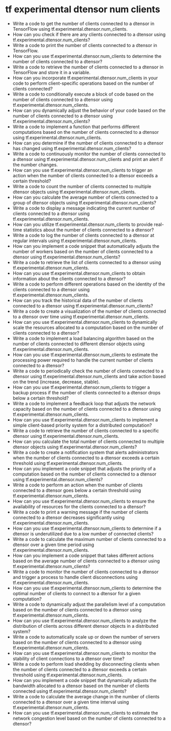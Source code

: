 # tf experimental dtensor num clients

- Write a code to get the number of clients connected to a dtensor in TensorFlow using tf.experimental.dtensor.num_clients.
- How can you check if there are any clients connected to a dtensor using tf.experimental.dtensor.num_clients?
- Write a code to print the number of clients connected to a dtensor in TensorFlow.
- How can you use tf.experimental.dtensor.num_clients to determine the number of clients connected to a dtensor?
- Write a code to retrieve the number of clients connected to a dtensor in TensorFlow and store it in a variable.
- How can you incorporate tf.experimental.dtensor.num_clients in your code to perform client-specific operations based on the number of clients connected?
- Write a code to conditionally execute a block of code based on the number of clients connected to a dtensor using tf.experimental.dtensor.num_clients.
- How can you dynamically adjust the behavior of your code based on the number of clients connected to a dtensor using tf.experimental.dtensor.num_clients?
- Write a code to implement a function that performs different computations based on the number of clients connected to a dtensor using tf.experimental.dtensor.num_clients.
- How can you determine if the number of clients connected to a dtensor has changed using tf.experimental.dtensor.num_clients?
- Write a code to continuously monitor the number of clients connected to a dtensor using tf.experimental.dtensor.num_clients and print an alert if the number changes.
- How can you use tf.experimental.dtensor.num_clients to trigger an action when the number of clients connected to a dtensor exceeds a certain threshold?
- Write a code to count the number of clients connected to multiple dtensor objects using tf.experimental.dtensor.num_clients.
- How can you calculate the average number of clients connected to a group of dtensor objects using tf.experimental.dtensor.num_clients?
- Write a code to display a message indicating the current number of clients connected to a dtensor using tf.experimental.dtensor.num_clients.
- How can you utilize tf.experimental.dtensor.num_clients to provide real-time statistics about the number of clients connected to a dtensor?
- Write a code to log the number of clients connected to a dtensor at regular intervals using tf.experimental.dtensor.num_clients.
- How can you implement a code snippet that automatically adjusts the number of workers based on the number of clients connected to a dtensor using tf.experimental.dtensor.num_clients?
- Write a code to retrieve the list of clients connected to a dtensor using tf.experimental.dtensor.num_clients.
- How can you use tf.experimental.dtensor.num_clients to obtain information about the clients connected to a dtensor?
- Write a code to perform different operations based on the identity of the clients connected to a dtensor using tf.experimental.dtensor.num_clients.
- How can you track the historical data of the number of clients connected to a dtensor using tf.experimental.dtensor.num_clients?
- Write a code to create a visualization of the number of clients connected to a dtensor over time using tf.experimental.dtensor.num_clients.
- How can you use tf.experimental.dtensor.num_clients to dynamically scale the resources allocated to a computation based on the number of clients connected to a dtensor?
- Write a code to implement a load balancing algorithm based on the number of clients connected to different dtensor objects using tf.experimental.dtensor.num_clients.
- How can you use tf.experimental.dtensor.num_clients to estimate the processing power required to handle the current number of clients connected to a dtensor?
- Write a code to periodically check the number of clients connected to a dtensor using tf.experimental.dtensor.num_clients and take action based on the trend (increase, decrease, stable).
- How can you use tf.experimental.dtensor.num_clients to trigger a backup process if the number of clients connected to a dtensor drops below a certain threshold?
- Write a code to implement a feedback loop that adjusts the network capacity based on the number of clients connected to a dtensor using tf.experimental.dtensor.num_clients.
- How can you use tf.experimental.dtensor.num_clients to implement a simple client-based priority system for a distributed computation?
- Write a code to retrieve the number of clients connected to a specific dtensor using tf.experimental.dtensor.num_clients.
- How can you calculate the total number of clients connected to multiple dtensor objects using tf.experimental.dtensor.num_clients?
- Write a code to create a notification system that alerts administrators when the number of clients connected to a dtensor exceeds a certain threshold using tf.experimental.dtensor.num_clients.
- How can you implement a code snippet that adjusts the priority of a computation based on the number of clients connected to a dtensor using tf.experimental.dtensor.num_clients?
- Write a code to perform an action when the number of clients connected to a dtensor goes below a certain threshold using tf.experimental.dtensor.num_clients.
- How can you use tf.experimental.dtensor.num_clients to ensure the availability of resources for the clients connected to a dtensor?
- Write a code to print a warning message if the number of clients connected to a dtensor decreases significantly using tf.experimental.dtensor.num_clients.
- How can you use tf.experimental.dtensor.num_clients to determine if a dtensor is underutilized due to a low number of connected clients?
- Write a code to calculate the maximum number of clients connected to a dtensor over a given time period using tf.experimental.dtensor.num_clients.
- How can you implement a code snippet that takes different actions based on the average number of clients connected to a dtensor using tf.experimental.dtensor.num_clients?
- Write a code to monitor the number of clients connected to a dtensor and trigger a process to handle client disconnections using tf.experimental.dtensor.num_clients.
- How can you use tf.experimental.dtensor.num_clients to determine the optimal number of clients to connect to a dtensor for a given computation?
- Write a code to dynamically adjust the parallelism level of a computation based on the number of clients connected to a dtensor using tf.experimental.dtensor.num_clients.
- How can you use tf.experimental.dtensor.num_clients to analyze the distribution of clients across different dtensor objects in a distributed system?
- Write a code to automatically scale up or down the number of servers based on the number of clients connected to a dtensor using tf.experimental.dtensor.num_clients.
- How can you use tf.experimental.dtensor.num_clients to monitor the stability of client connections to a dtensor over time?
- Write a code to perform load shedding by disconnecting clients when the number of clients connected to a dtensor exceeds a certain threshold using tf.experimental.dtensor.num_clients.
- How can you implement a code snippet that dynamically adjusts the bandwidth allocated to a dtensor based on the number of clients connected using tf.experimental.dtensor.num_clients?
- Write a code to calculate the average change in the number of clients connected to a dtensor over a given time interval using tf.experimental.dtensor.num_clients.
- How can you use tf.experimental.dtensor.num_clients to estimate the network congestion level based on the number of clients connected to a dtensor?